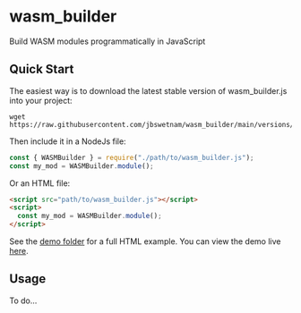 # wasm_builder

Build WASM modules programmatically in JavaScript

## Quick Start

The easiest way is to download the latest stable version of wasm_builder.js into your project:
```
wget https://raw.githubusercontent.com/jbswetnam/wasm_builder/main/versions/latest/wasm_builder.js
```
Then include it in a NodeJs file:
```js
const { WASMBuilder } = require("./path/to/wasm_builder.js");
const my_mod = WASMBuilder.module();
```
Or an HTML file:
```html
<script src="path/to/wasm_builder.js"></script>
<script>
  const my_mod = WASMBuilder.module();
</script>
```
See the [demo folder](versions/latest/demo) for a full HTML example. You can view the demo live [here](https://jbswetnam.github.io/wasm_builder/versions/latest/demo/demo.html).

## Usage

To do...
